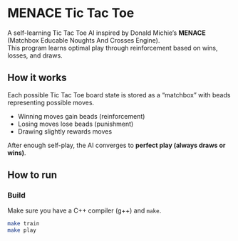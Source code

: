 # MENACE Tic Tac Toe

A self-learning Tic Tac Toe AI inspired by Donald Michie’s **MENACE** (Matchbox Educable Noughts And Crosses Engine).  
This program learns optimal play through reinforcement based on wins, losses, and draws.

## How it works
Each possible Tic Tac Toe board state is stored as a “matchbox” with beads representing possible moves.
- Winning moves gain beads (reinforcement)
- Losing moves lose beads (punishment)
- Drawing slightly rewards moves

After enough self-play, the AI converges to **perfect play (always draws or wins)**.

## How to run

### Build
Make sure you have a C++ compiler (g++) and `make`.

```bash
make train
make play

